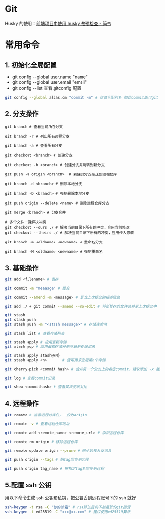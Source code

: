 # Git

Husky 的使用：[前端项目中使用 husky 做预检查 - 简书](https://www.jianshu.com/p/e1529a313e8b?utm_campaign=studygolang.com&utm_medium=studygolang.com&utm_source=studygolang.com)

# 常用命令

## 1. 初始化全局配置

- git config --global user.name "name"
- git config --global user.email "email"
- git config --list 查看.gitconfig 配置

```sh
git config --global alias.cm "commit -m" # 给命令配别名 如此commit即可git cm 'message'
```

## 2. 分支操作

```shell
git branch # 查看当前所在分支

git branch -r # 列出所有远程分支

git branch -a # 查看所有分支

git checkout <branch> # 创建分支

git checkout -b <branch> # 创建分支并跳转到新分支

git push -u origin <branch>  # 新建的分支推送到远程仓库

git branch -d <branch> # 删除本地分支

git branch -D <branch> # 强制删除本地分支

git push origin --delete <name> # 删除远程仓库分支

git merge <branch> # 分支合并

# 多个文件一键解决冲突
git checkout --ours ./ # 解决当前目录下所有的冲突，应用当前修改
git checkout --theirs ./ # 解决当前目录下所有的冲突，应用传入修改

git branch -m <oldname> <newname> # 重命名分支

git branch -M <oldname> <newname> # 强制重命名
```

## 3. 基础操作

```sh
git add <filename> # 暂存

git commit -m "meaasge" # 提交

git commit --amend -m <message> # 更改上次提交的描述信息

git add ./ + git commit --amend --no-edit # 将新暂存的文件合并到上次提交中

git stash
git stash push
git stash push -m "<stash message>" # 存储库命令

git stash list # 查看存储列表

git stash apply # 应用最新存储
git stash pop # 应用最新存储并删除最新存储记录

git stash apply stash@{N}
git stash apply <n>       # 皆可用来应用第n个存储

git cherry-pick <commit hash> # 合并另一个分支上的指定commit，建议添加 -x 能生成标准化消息

git log # 查看commit记录

git show <commithash> # 查看某次更改对比
```

## 4. 远程操作

```sh
git remote # 查看远程仓库名，一般为origin

git remote -v # 查看远程仓库地址

git remote add <remote_name> <remote_url> # 添加远程仓库

git remote rm origin # 移除远程仓库

git remote update origin --prune # 同步远程分支信息

git push origin --tags # 把tag同步到远程

git push origin tag_name # 把指定tag名同步到远程
```

## 5.配置 ssh 公钥

用以下命令生成 ssh 公钥和私钥，把公钥丢到远程账号下的 ssh 就好

```sh
ssh-keygen -t rsa -C "你的邮箱" # rsa算法目前不被最新的git接受
ssh-keygen -t ed25519 -C "xxx@xx.com" # 建议使用ed25519算法
```
